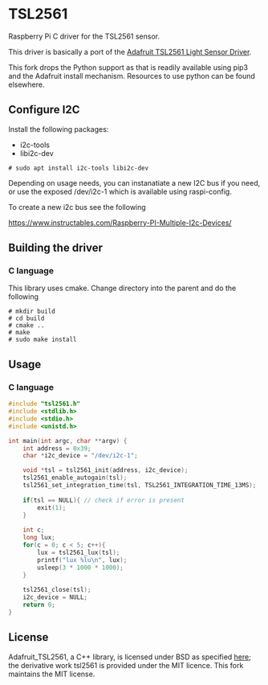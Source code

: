 # TSL2561

Raspberry Pi C driver for the TSL2561 sensor.

This driver is basically a port of the [Adafruit TSL2561 Light Sensor Driver](https://github.com/adafruit/Adafruit_TSL2561).

This fork drops the Python support as that is readily available using pip3 and the Adafruit install mechanism. Resources to use python can be found elsewhere.

## Configure I2C

Install the following packages:
* i2c-tools 
* libi2c-dev

```
# sudo apt install i2c-tools libi2c-dev
```

Depending on usage needs, you can instanatiate a new I2C bus if you need, or use the exposed /dev/i2c-1 which is available using raspi-config.

To create a new i2c bus see the following

https://www.instructables.com/Raspberry-PI-Multiple-I2c-Devices/

## Building the driver
### C language

This library uses cmake. Change directory into the parent and do the following
```
# mkdir build
# cd build
# cmake ..
# make
# sudo make install
```

## Usage
### C language

```c
#include "tsl2561.h"
#include <stdlib.h>
#include <stdio.h>
#include <unistd.h>

int main(int argc, char **argv) {
	int address = 0x39;
	char *i2c_device = "/dev/i2c-1";

	void *tsl = tsl2561_init(address, i2c_device);
	tsl2561_enable_autogain(tsl);
	tsl2561_set_integration_time(tsl, TSL2561_INTEGRATION_TIME_13MS);
 
	if(tsl == NULL){ // check if error is present
		exit(1);
	} 
	
	int c;
	long lux;
	for(c = 0; c < 5; c++){
		lux = tsl2561_lux(tsl);
		printf("lux %lu\n", lux);
		usleep(3 * 1000 * 1000);
	}
	
	tsl2561_close(tsl);
	i2c_device = NULL;
	return 0;
}

```

## License
Adafruit_TSL2561, a C++ library, is licensed under BSD as specified [here](https://github.com/adafruit/Adafruit_TSL2561); the derivative work tsl2561 is provided under the MIT licence. This fork maintains the MIT license.
